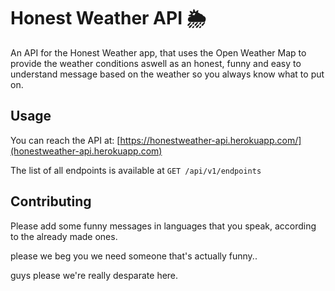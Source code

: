 # Honest Weather API 🌦
An API for the Honest Weather app, that uses the Open Weather Map to provide the weather conditions aswell as an honest, funny and easy to understand message based on the weather so you always know what to put on.

## Usage
You can reach the API at:
[https://honestweather-api.herokuapp.com/](honestweather-api.herokuapp.com)

The list of all endpoints is available at `GET /api/v1/endpoints`

## Contributing
Please add some funny messages in languages that you speak, according to the already made ones.

please we beg you we need someone that's actually funny..

guys please we're really desparate here.
